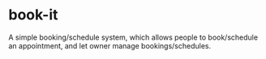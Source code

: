 # book-it
A simple booking/schedule system, which allows people to book/schedule an appointment, and let owner manage bookings/schedules.
